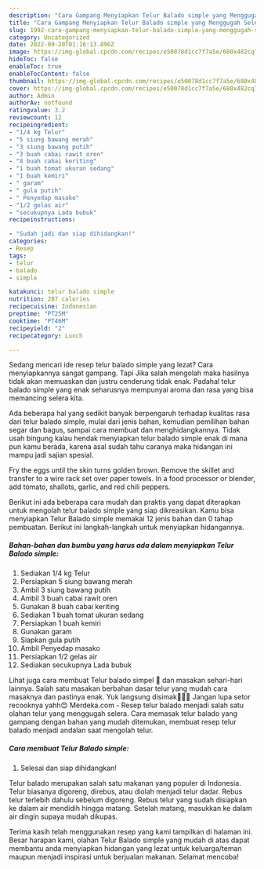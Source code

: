 ```yaml
---
description: "Cara Gampang Menyiapkan Telur Balado simple yang Menggugah Selera"
title: "Cara Gampang Menyiapkan Telur Balado simple yang Menggugah Selera"
slug: 1992-cara-gampang-menyiapkan-telur-balado-simple-yang-menggugah-selera
category: Uncategorized
date: 2022-09-20T01:16:13.896Z
image: https://img-global.cpcdn.com/recipes/e50078d1cc7f7a5e/680x482cq70/telur-balado-simple-foto-resep-utama.jpg
hideToc: false
enableToc: true
enableTocContent: false
thumbnail: https://img-global.cpcdn.com/recipes/e50078d1cc7f7a5e/680x482cq70/telur-balado-simple-foto-resep-utama.jpg
cover: https://img-global.cpcdn.com/recipes/e50078d1cc7f7a5e/680x482cq70/telur-balado-simple-foto-resep-utama.jpg
author: Admin
authorAv: notfound
ratingvalue: 3.2
reviewcount: 12
recipeingredient:
- "1/4 kg Telur"
- "5 siung bawang merah"
- "3 siung bawang putih"
- "3 buah cabai rawit oren"
- "8 buah cabai keriting"
- "1 buah tomat ukuran sedang"
- "1 buah kemiri"
- " garam"
- " gula putih"
- " Penyedap masako"
- "1/2 gelas air"
- "secukupnya Lada bubuk"
recipeinstructions:

- "Sudah jadi dan siap dihidangkan!"
categories:
- Resep
tags:
- telur
- balado
- simple

katakunci: telur balado simple 
nutrition: 287 calories
recipecuisine: Indonesian
preptime: "PT25M"
cooktime: "PT46M"
recipeyield: "2"
recipecategory: Lunch

---
```



Sedang mencari ide resep telur balado simple yang lezat? Cara menyiapkannya sangat gampang. Tapi Jika salah mengolah maka hasilnya tidak akan memuaskan dan justru cenderung tidak enak. Padahal telur balado simple yang enak seharusnya mempunyai aroma dan rasa yang bisa memancing selera kita.


Ada beberapa hal yang sedikit banyak berpengaruh terhadap kualitas rasa dari telur balado simple, mulai dari jenis bahan, kemudian pemilihan bahan segar dan bagus, sampai cara membuat dan menghidangkannya. Tidak usah bingung kalau hendak menyiapkan telur balado simple enak di mana pun kamu berada, karena asal sudah tahu caranya maka hidangan ini mampu jadi sajian spesial.

Fry the eggs until the skin turns golden brown. Remove the skillet and transfer to a wire rack set over paper towels. In a food processor or blender, add tomato, shallots, garlic, and red chili peppers.


Berikut ini ada beberapa cara mudah dan praktis yang dapat diterapkan untuk mengolah telur balado simple yang siap dikreasikan. Kamu bisa menyiapkan Telur Balado simple memakai 12 jenis bahan dan 0 tahap pembuatan. Berikut ini langkah-langkah untuk menyiapkan hidangannya.

<!--inarticleads1-->

##### Bahan-bahan dan bumbu yang harus ada dalam menyiapkan Telur Balado simple:

1. Sediakan 1/4 kg Telur
1. Persiapkan 5 siung bawang merah
1. Ambil 3 siung bawang putih
1. Ambil 3 buah cabai rawit oren
1. Gunakan 8 buah cabai keriting
1. Sediakan 1 buah tomat ukuran sedang
1. Persiapkan 1 buah kemiri
1. Gunakan  garam
1. Siapkan  gula putih
1. Ambil  Penyedap masako
1. Persiapkan 1/2 gelas air
1. Sediakan secukupnya Lada bubuk


Lihat juga cara membuat Telur balado simpel 🤤 dan masakan sehari-hari lainnya. Salah satu masakan berbahan dasar telur yang mudah cara masaknya dan pastinya enak. Yuk langsung disimak🙆🏻‍♀️ Jangan lupa setor recooknya yahh😊 Merdeka.com - Resep telur balado menjadi salah satu olahan telur yang menggugah selera. Cara memasak telur balado yang gampang dengan bahan yang mudah ditemukan, membuat resep telur balado menjadi andalan saat mengolah telur. 

<!--inarticleads2-->

##### Cara membuat Telur Balado simple:


1. Selesai dan siap dihidangkan!

Telur balado merupakan salah satu makanan yang populer di Indonesia. Telur biasanya digoreng, direbus, atau diolah menjadi telur dadar. Rebus telur terlebih dahulu sebelum digoreng. Rebus telur yang sudah disiapkan ke dalam air mendidih hingga matang. Setelah matang, masukkan ke dalam air dingin supaya mudah dikupas. 

Terima kasih telah menggunakan resep yang kami tampilkan di halaman ini. Besar harapan kami, olahan Telur Balado simple yang mudah di atas dapat membantu anda menyiapkan hidangan yang lezat untuk keluarga/teman maupun menjadi inspirasi untuk berjualan makanan. Selamat mencoba!
